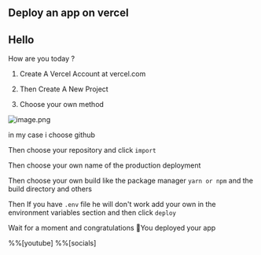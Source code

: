 ## Deploy an app on vercel

## **Hello**

How are you today ?

1. Create A Vercel Account at vercel.com
2. Then Create A New Project

3. Choose your own method 

![image.png](https://cdn.hashnode.com/res/hashnode/image/upload/v1646679670287/Ph_gBZmbI.png)

in my case i choose github

Then choose your repository and click ```import```

Then choose your own name of the production deployment

Then choose your own build like the package manager ```yarn or npm``` and the build directory and others

Then If you have ```.env``` file he will don't work add your own in the environment variables section and then click ```deploy```

Wait for a moment and congratulations 🎊You deployed your app 

%%[youtube]
%%[socials]